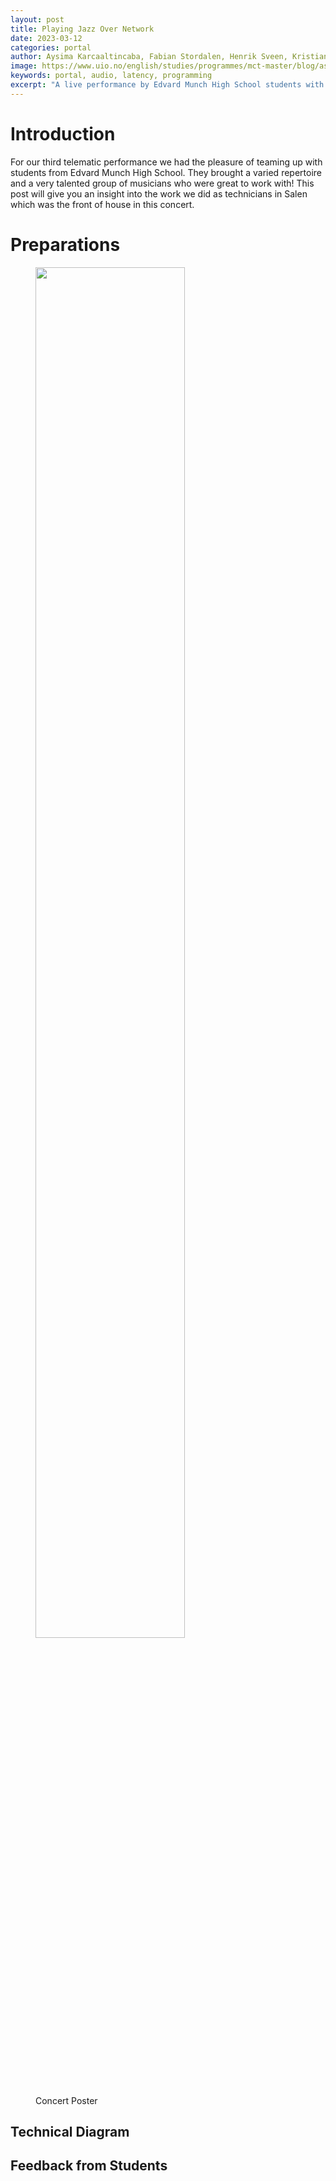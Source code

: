 ```yaml
---
layout: post
title: Playing Jazz Over Network
date: 2023-03-12
categories: portal
author: Aysima Karcaaltincaba, Fabian Stordalen, Henrik Sveen, Kristian Eicke, Nino Jakeli
image: https://www.uio.no/english/studies/programmes/mct-master/blog/assets/image/2023_03_12_aysimab_jazz_poster.jpg?alt=original
keywords: portal, audio, latency, programming
excerpt: "A live performance by Edvard Munch High School students with collaborative networked music technology."
---
```


# Introduction
For our third telematic performance we had the pleasure of teaming up with students from Edvard Munch High School. They brought a varied repertoire and a very talented group of musicians who were great to work with! This post will give you an insight into the work we did as technicians in Salen which was the front of house in this concert.

# Preparations


<figure style="float: none">
   <img
      src="https://www.uio.no/english/studies/programmes/mct-master/blog/assets/image/2023_03_12_aysimab_jazz_poster.jpg?alt=original" width="75%" />
   <figcaption>Concert Poster</figcaption>
</figure>

## Technical Diagram


## Feedback from Students